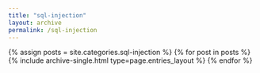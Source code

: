 ```yaml
---
title: "sql-injection"
layout: archive
permalink: /sql-injection
---
```



{% assign posts = site.categories.sql-injection %}
{% for post in posts %} {% include archive-single.html type=page.entries_layout %} {% endfor %}